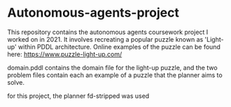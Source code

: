 # Autonomous-agents-project

This repository contains the autonomous agents coursework project I worked on in 2021.
It involves recreating a popular puzzle known as 'Light-up' within PDDL architecture.
Online examples of the puzzle can be found here: https://www.puzzle-light-up.com/

domain.pddl contains the domain file for the light-up puzzle, and the two problem files 
contain each an example of a puzzle that the planner aims to solve. 

for this project, the planner fd-stripped was used
